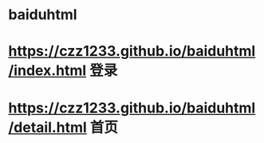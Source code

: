 # baiduhtml
# https://czz1233.github.io/baiduhtml/index.html 登录
# https://czz1233.github.io/baiduhtml/detail.html 首页
